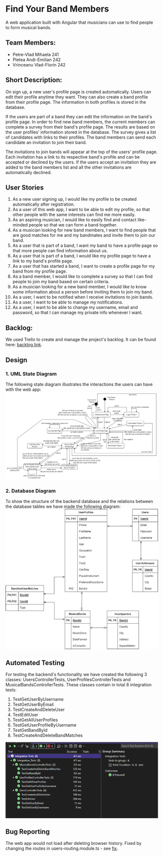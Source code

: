# Find Your Band Members 
A web application built with Angular that musicians can use to find people to form musical bands. 


## Team Members: 
- Petre-Vlad Mihaela 241 
- Pletea Andi-Emilian 242 
- Vrinceanu Vlad-Florin 242
  

## Short Description: 
On sign up, a new user's profile page is created automatically. Users can edit their profile anytime they want. They can also create a band profile from their profile page. The information in both profiles is stored in the database.

If the users are part of a band they can edit the information on the band's profile page. In order to find new band members, the current members can complete a survey from their band's profile page. The results are based on the user profiles' information stored in the database. The survey gives a list of candidates with links to their profiles. The band members can send each candidate an invitation to join their band. 

The invitations to join bands will appear at the top of the users' profile page. Each invitation has a link to its respective band's profile and can be accepted or declined by the users. If the users accept an invitation they are added to the band members list and all the other invitations are automatically declined. 


## User Stories 
1. As a new user signing up, I would like my profile to be created automatically after registration. 
2. As a user of this web app, I want to be able to edit my profile, so that other people with the same interests can find me more easily. 
3. As an aspiring musician, I would like to easily find and contact like-minded people so that we can form a band together. 
4. As a musician looking for new band members, I want to find people that are good matches for me and my bandmates and invite them to join our band. 
5. As a user that is part of a band, I want my band to have a profile page so that more people can find information about us. 
6. As a user that is part of a band, I would like my profile page to have a link to my band's profile page. 
7. As a user that has started a band, I want to create a profile page for my band from my profile page. 
8. As a band member, I would like to complete a survey so that I can find people to join my band based on certain criteria. 
9. As a musician looking for a new band member, I would like to know some information about a person before inviting them to join my band. 
10. As a user, I want to be notified when I receive invitations to join bands. 
11. As a user, I want to be able to manage my notifications. 
12. As a user, I want to be able to change my username, email and password, so that I can manage my private info whenever I want. 


## Backlog: 
We used Trello to create and manage the project's backlog. It can be found here: [backlog link](https://trello.com/b/Jl79b3yD/backlog). 

## Design 
### 1. UML State Diagram 
The following state diagram illustrates the interactions the users can have with the web app:
![state-diagram](https://github.com/PetreVladMihaela/proiect-MDS/blob/main/state-diagram.png) 

### 2. Database Diagram
To show the structure of the backend database and the relations between the database tables we have made the following diagram:
![Database-diagram](https://github.com/PetreVladMihaela/proiect-MDS/blob/main/database-diagram.png) 


## Automated Testing
For testing the backend's functionality we have created the following 3 classes: UsersControllerTests, UserProfilesControllerTests and MusicalBandsControllerTests. These classes contain in total 8 integration tests:
1. TestGetUserByUsername
2. TestGetUserByEmail
3. TestCreateAndDeleteUser
4. TestEditUser
5. TestGetAllUserProfiles
6. TestGetUserProfileByUsername
7. TestGetBandById
8. TestCreateAndDeleteBandMatches

![tests](https://github.com/PetreVladMihaela/proiect-MDS/blob/main/tests.png) 


## Bug Reporting
The web app would not load after deleting browser history. Fixed by changing the routes in users-routing.module.ts - see [fix](https://github.com/PetreVladMihaela/proiect-MDS/commit/b169745db2a02420eaf32f22a69aabb3f086ba1e#).
